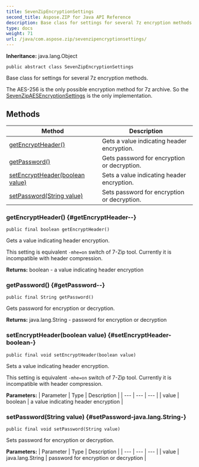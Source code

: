 ```yaml
---
title: SevenZipEncryptionSettings
second_title: Aspose.ZIP for Java API Reference
description: Base class for settings for several 7z encryption methods.
type: docs
weight: 71
url: /java/com.aspose.zip/sevenzipencryptionsettings/
---
```


**Inheritance:**
java.lang.Object
```
public abstract class SevenZipEncryptionSettings
```

Base class for settings for several 7z encryption methods.

The AES-256 is the only possible encryption method for 7z archive. So the [SevenZipAESEncryptionSettings](../../com.aspose.zip/sevenzipaesencryptionsettings) is the only implementation.
## Methods

| Method | Description |
| --- | --- |
| [getEncryptHeader()](#getEncryptHeader--) | Gets a value indicating header encryption. |
| [getPassword()](#getPassword--) | Gets password for encryption or decryption. |
| [setEncryptHeader(boolean value)](#setEncryptHeader-boolean-) | Sets a value indicating header encryption. |
| [setPassword(String value)](#setPassword-java.lang.String-) | Sets password for encryption or decryption. |
### getEncryptHeader() {#getEncryptHeader--}
```
public final boolean getEncryptHeader()
```


Gets a value indicating header encryption.

This setting is equivalent `-mhe=on` switch of 7-Zip tool. Currently it is incompatible with header compression.

**Returns:**
boolean - a value indicating header encryption
### getPassword() {#getPassword--}
```
public final String getPassword()
```


Gets password for encryption or decryption.

**Returns:**
java.lang.String - password for encryption or decryption
### setEncryptHeader(boolean value) {#setEncryptHeader-boolean-}
```
public final void setEncryptHeader(boolean value)
```


Sets a value indicating header encryption.

This setting is equivalent `-mhe=on` switch of 7-Zip tool. Currently it is incompatible with header compression.

**Parameters:**
| Parameter | Type | Description |
| --- | --- | --- |
| value | boolean | a value indicating header encryption |

### setPassword(String value) {#setPassword-java.lang.String-}
```
public final void setPassword(String value)
```


Sets password for encryption or decryption.

**Parameters:**
| Parameter | Type | Description |
| --- | --- | --- |
| value | java.lang.String | password for encryption or decryption |

